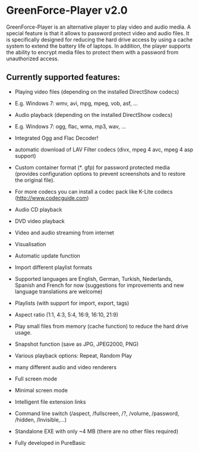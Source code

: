 # GreenForce-Player v2.0

GreenForce-Player is an alternative player to play video and audio media. A special feature is that it allows to password protect video and audio files. 
It is specifically designed for reducing the hard drive access by using a cache system to extend the battery life of laptops. 
In addition, the player supports the ability to encrypt media files to protect them with a password from unauthorized access.

Currently supported features: 
-----------------------------
- Playing video files (depending on the installed DirectShow codecs) 
- E.g. Windows 7: wmv, avi, mpg, mpeg, vob, asf, ... 
- Audio playback (depending on the installed DirectShow codecs) 
- E.g. Windows 7: ogg, flac, wma, mp3, wav, ... 
- Integrated Ogg and Flac Decoder!
- automatic download of LAV Filter codecs (divx, mpeg 4 avc, mpeg 4 asp support)
- Custom container format (*. gfp) for password protected media (provides configuration options to prevent screenshots and to restore the original file). 
- For more codecs you can install a codec pack like K-Lite codecs (http://www.codecguide.com)
- Audio CD playback 
- DVD video playback 
- Video and audio streaming from internet
- Visualisation
- Automatic update function
- Import different playlist formats

- Supported languages are English, German, Turkish, Nederlands, Spanish and French for now (suggestions for improvements and new language translations are welcome) 
- Playlists (with support for import, export, tags) 
- Aspect ratio (1:1, 4:3, 5:4, 16:9, 16:10, 21:9) 
- Play small files from memory (cache function) to reduce the hard drive usage. 
- Snapshot function (save as JPG, JPEG2000, PNG) 
- Various playback options: Repeat, Random Play 
- many different audio and video renderers 
- Full screen mode
- Minimal screen mode
- Intelligent file extension links 
- Command line switch (/aspect, /fullscreen, /?, /volume, /password, /hidden, /Invisible,...) 
- Standalone EXE with only ~4 MB (there are no other files required) 
- Fully developed in PureBasic 
